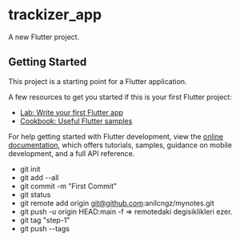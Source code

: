 # trackizer_app

A new Flutter project.

## Getting Started

This project is a starting point for a Flutter application.

A few resources to get you started if this is your first Flutter project:

- [Lab: Write your first Flutter app](https://docs.flutter.dev/get-started/codelab)
- [Cookbook: Useful Flutter samples](https://docs.flutter.dev/cookbook)

For help getting started with Flutter development, view the
[online documentation](https://docs.flutter.dev/), which offers tutorials,
samples, guidance on mobile development, and a full API reference.


- git init
- git add --all
- git commit -m "First Commit"
- git status
- git remote add origin git@github.com:anilcngz/mynotes.git
- git push -u origin HEAD:main -f => remotedaki degisiklikleri ezer.
- git tag "step-1"
- git push --tags